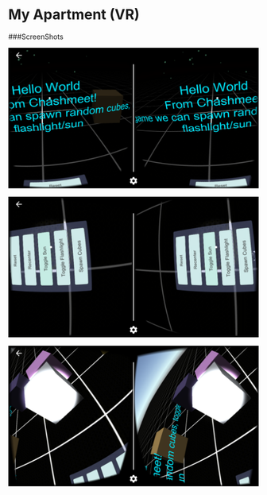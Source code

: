 # My Apartment (VR)

###ScreenShots

![](https://github.com/chashmeetsingh/Hello-World-VR/blob/master/Screenshots/IMG_0935.PNG)

![](https://github.com/chashmeetsingh/Hello-World-VR/blob/master/Screenshots/IMG_0936.PNG)

![](https://github.com/chashmeetsingh/Hello-World-VR/blob/master/Screenshots/IMG_0937.PNG)

